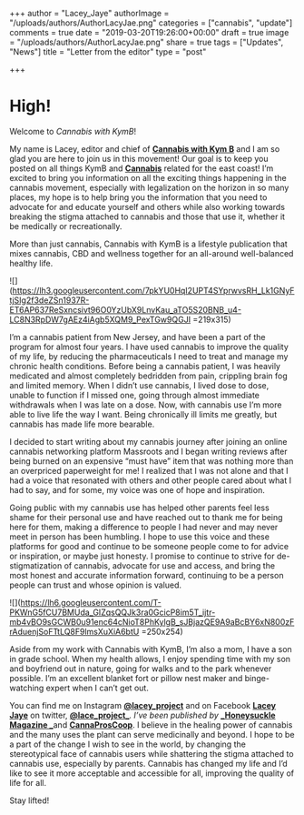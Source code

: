 +++
author = "Lacey_Jaye"
authorImage = "/uploads/authors/AuthorLacyJae.png"
categories = ["cannabis", "update"]
comments = true
date = "2019-03-20T19:26:00+00:00"
draft = true
image = "/uploads/authors/AuthorLacyJae.png"
share = true
tags = ["Updates", "News"]
title = "Letter from the editor"
type = "post"

+++
# **High!**

Welcome to _Cannabis with KymB_!

My name is Lacey, editor and chief of [**Cannabis with Kym B**](https://cannabiswithkymb.com/) and I am so glad you are here to join us in this movement! Our goal is to keep you posted on all things KymB and [**Cannabis**](https://en.wikipedia.org/wiki/Cannabis) related for the east coast! I’m excited to bring you information on all the exciting things happening in the cannabis movement, especially with legalization on the horizon in so many places, my hope is to help bring you the information that you need to advocate for and educate yourself and others while also working towards breaking the stigma attached to cannabis and those that use it, whether it be medically or recreationally.

More than just cannabis, Cannabis with KymB is a lifestyle publication that mixes cannabis, CBD and wellness together for an all-around well-balanced healthy life. 

![](https://lh3.googleusercontent.com/7pkYU0HqI2UPT4SYprwvsRH_Lk1GNyFtjSIg2f3deZSn1937R-ET6AP637ReSxncsivt96O0YzUbX9LnvKau_aTO5S20BNB_u4-LC8N3RpDW7gAEz4iAgb5XQM9_PexTGw9QGJI =219x315)

I’m a cannabis patient from New Jersey, and have been a part of the program for almost four years. I have used cannabis to improve the quality of my life, by reducing the pharmaceuticals I need to treat and manage my chronic health conditions. Before being a cannabis patient, I was heavily medicated and almost completely bedridden from pain, crippling brain fog and limited memory. When I didn’t use cannabis, I lived dose to dose, unable to function if I missed one, going through almost immediate withdrawals when I was late on a dose. Now, with cannabis use I’m more able to live life the way I want. Being chronically ill limits me greatly, but cannabis has made life more bearable.

I decided to start writing about my cannabis journey after joining an online cannabis networking platform Massroots and I began writing reviews after being burned on an expensive “must have” item that was nothing more than an overpriced paperweight for me! I realized that I was not alone and that I had a voice that resonated with others and other people cared about what I had to say, and for some, my voice was one of hope and inspiration.

Going public with my cannabis use has helped other parents feel less shame for their personal use and have reached out to thank me for being here for them, making a difference to people I had never and may never meet in person has been humbling. I hope to use this voice and these platforms for good and continue to be someone people come to for advice or inspiration, or maybe just honesty. I promise to continue to strive for de-stigmatization of cannabis, advocate for use and access, and bring the most honest and accurate information forward, continuing to be a person people can trust and whose opinion is valued.  
  
![](https://lh6.googleusercontent.com/T-PKWnG5fCU7BMUda_GIZqsQQJk3ra0GcicP8im5T_ijtr-mb4vBO9sGCWB0u91enc64cNioT8PhKylgB_sJBjazQE9A9aBcBY6xN800zFrAduenjSoFTtLQ8F9lmsXuXiA6btU =250x254)

Aside from my work with Cannabis with KymB, I’m also a mom, I have a son in grade school. When my health allows, I enjoy spending time with my son and boyfriend out in nature, going for walks and to the park whenever possible. I’m an excellent blanket fort or pillow nest maker and binge-watching expert when I can’t get out.

You can find me on Instagram [**@lacey_project**](https://www.instagram.com/lacey_project/?hl=en) and on Facebook [**Lacey Jaye**](https://www.facebook.com/Laceyproject420/photos/) on twitter, [**@lace_project_**](https://twitter.com/lacey_project?lang=en)_. I’ve been published by_ [**_Honeysuckle Magazine _**](https://honeysucklemag.com/tag/lacey-jaye-yanelli/)and [**CannaProsCoop**](http://www.cannaproscoop.com/wordpress/). I believe in the healing power of cannabis and the many uses the plant can serve medicinally and beyond. I hope to be a part of the change I wish to see in the world, by changing the stereotypical face of cannabis users while shattering the stigma attached to cannabis use, especially by parents. Cannabis has changed my life and I’d like to see it more acceptable and accessible for all, improving the quality of life for all.

Stay lifted!